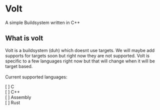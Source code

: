 # Volt
A simple Buildsystem written in C++

## What is volt
Volt is a buildsystem (duh) which doesnt use targets. We will maybe add supports for targets soon but right now they are not supported. Volt is specific to a few languages right now but that will change when it will be target based.
</br>
</br>
Current supported languages:

[ ] C </br>
[ ] C++ </br>
[ ] Assembly </br>
[ ] Rust </br>
